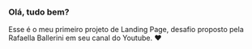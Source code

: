 ### Olá, tudo bem?

Esse é o meu primeiro projeto de Landing Page, desafio proposto pela Rafaella Ballerini em seu canal do Youtube. ❤️
